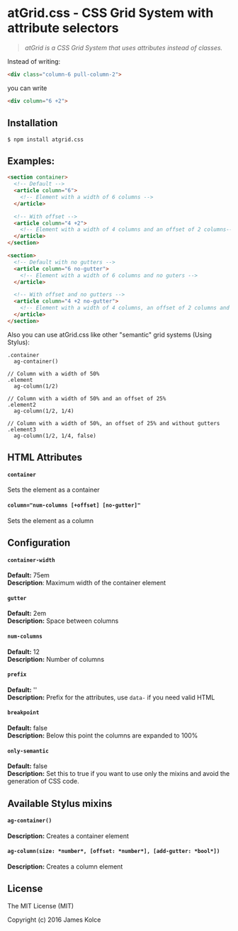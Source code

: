 # atGrid.css - CSS Grid System with attribute selectors

> *atGrid is a CSS Grid System that uses attributes instead of classes.*

Instead of writing:
```HTML 
<div class="column-6 pull-column-2">
``` 

you can write 
```HTML
<div column="6 +2">
```

## Installation

```
$ npm install atgrid.css
```

## Examples:
```HTML
<section container>
  <!-- Default -->
  <article column="6">
    <!-- Element with a width of 6 columns -->
  </article>

  <!-- With offset -->
  <article column="4 +2">
    <!-- Element with a width of 4 columns and an offset of 2 columns-->
  </article>
</section>

<section>
  <!-- Default with no gutters -->
  <article column="6 no-gutter">
    <!-- Element with a width of 6 columns and no guters -->
  </article>

  <!-- With offset and no gutters -->
  <article column="4 +2 no-gutter">
    <!-- Element with a width of 4 columns, an offset of 2 columns and no gutter-->
  </article>
</section>
```


Also you can use atGrid.css like other "semantic" grid systems (Using Stylus):

```Stylus
.container
  ag-container()

// Column with a width of 50%
.element
  ag-column(1/2)
  
// Column with a width of 50% and an offset of 25%
.element2
  ag-column(1/2, 1/4)
  
// Column with a width of 50%, an offset of 25% and without gutters
.element3
  ag-column(1/2, 1/4, false)
```


## HTML Attributes

#### `container`
Sets the element as a container

#### `column="num-columns [+offset] [no-gutter]"`
Sets the element as a column

## Configuration

#### `container-width`
**Default:** 75em <br>
**Description**: Maximum width of the container element

#### `gutter`
**Default:** 2em <br>
**Description:** Space between columns

#### `num-columns`
**Default:** 12 <br>
**Description:** Number of columns

#### `prefix`
**Default:** '' <br>
**Description:** Prefix for the attributes, use `data-` if you need valid HTML

#### `breakpoint`
**Default:** false <br>
**Description:** Below this point the columns are expanded to 100%

#### `only-semantic`
**Default:** false <br>
**Description:** Set this to true if you want to use only the mixins and avoid the generation of CSS code.

## Available Stylus mixins

#### `ag-container()`
**Description:** Creates a container element

#### `ag-column(size: *number*, [offset: *number*], [add-gutter: *bool*])`
**Description:** Creates a column element


## License

The MIT License (MIT)

Copyright (c) 2016 James Kolce
